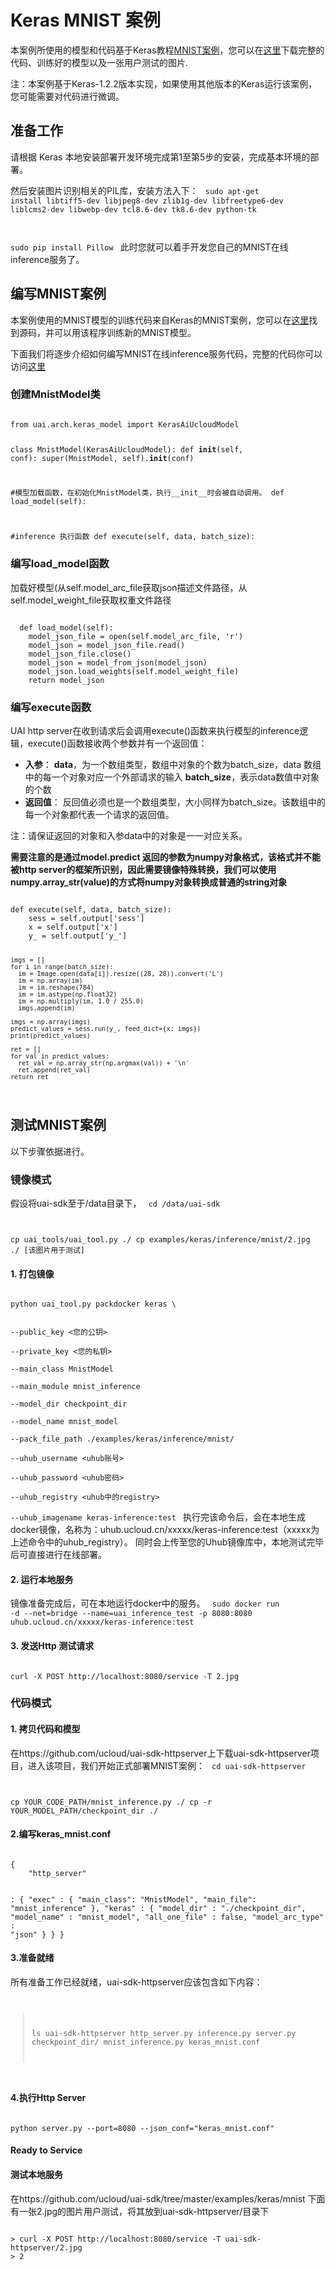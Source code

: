 

# Keras MNIST 案例
本案例所使用的模型和代码基于Keras教程[MNIST案例](https://keras.io/getting-started/sequential-model-guide/#examples)，您可以在[这里](https://github.com/ucloud/uai-sdk/blob/master/examples/keras/mnist/)下载完整的代码、训练好的模型以及一张用户测试的图片.

注：本案例基于Keras-1.2.2版本实现，如果使用其他版本的Keras运行该案例，您可能需要对代码进行微调。

## 准备工作
请根据 Keras 本地安装部署开发环境[](uai-inference/guide/keras/local)完成第1至第5步的安装，完成基本环境的部署。

然后安装图片识别相关的PIL库，安装方法入下：
<code>
sudo apt-get install libtiff5-dev libjpeg8-dev zlib1g-dev libfreetype6-dev liblcms2-dev libwebp-dev tcl8.6-dev tk8.6-dev python-tk

sudo pip install Pillow
</code>
此时您就可以着手开发您自己的MNIST在线inference服务了。

## 编写MNIST案例
本案例使用的MNIST模型的训练代码来自Keras的MNIST案例，您可以在[这里](https://github.com/kurapan/CNN-MNIST/blob/master/src/mnist_keras.py)找到源码，并可以用该程序训练新的MNIST模型。

下面我们将逐步介绍如何编写MNIST在线inference服务代码，完整的代码你可以访问[这里](https://github.com/ucloud/uai-sdk/blob/master/examples/keras/inference/mnist/mnist_inference.py)

### 创建MnistModel类

<code>
from uai.arch.keras_model import KerasAiUcloudModel

class MnistModel(KerasAiUcloudModel):
  def __init__(self, conf):
   super(MnistModel, self).__init__(conf)

  #模型加载函数，在初始化MnistModel类，执行__init__时会被自动调用。
  def load_model(self):

  #inference 执行函数
  def execute(self, data, batch_size):
</code>

### 编写load_model函数
加载好模型(从self.model\_arc\_file获取json描述文件路径，从self.model\_weight\_file获取权重文件路径

<code>
  def load_model(self):
    model_json_file = open(self.model_arc_file, 'r')
    model_json = model_json_file.read()
    model_json_file.close()
    model_json = model_from_json(model_json)
    model_json.load_weights(self.model_weight_file)
    return model_json
</code>

### 编写execute函数
UAI http server在收到请求后会调用execute()函数来执行模型的inference逻辑，execute()函数接收两个参数并有一个返回值：

- **入参**：
**data**，为一个数组类型，数组中对象的个数为batch\_size，data 数组中的每一个对象对应一个外部请求的输入 
**batch\_size**，表示data数值中对象的个数 
- **返回值**：
反回值必须也是一个数组类型，大小同样为batch\_size。该数组中的每一个对象都代表一个请求的返回值。

注：请保证返回的对象和入参data中的对象是一一对应关系。

**需要注意的是通过model.predict 返回的参数为numpy对象格式，该格式并不能被http server的框架所识别，因此需要镜像特殊转换，我们可以使用numpy.array\_str(value)的方式将numpy对象转换成普通的string对象**

<code>
def execute(self, data, batch_size):
    sess = self.output['sess']
    x = self.output['x']
    y_ = self.output['y_']

    imgs = []
    for i in range(batch_size):
      im = Image.open(data[i]).resize((28, 28)).convert('L')
      im = np.array(im)
      im = im.reshape(784)
      im = im.astype(np.float32)
      im = np.multiply(im, 1.0 / 255.0)
      imgs.append(im)
    
    imgs = np.array(imgs)
    predict_values = sess.run(y_, feed_dict={x: imgs})
    print(predict_values)
    
    ret = []
    for val in predict_values:
      ret_val = np.array_str(np.argmax(val)) + '\n'
      ret.append(ret_val)
    return ret
</code>

## 测试MNIST案例
以下步骤依据[](uai-inference/guide/keras/test)进行。

### 镜像模式
假设将uai-sdk至于/data目录下，
<code>
cd /data/uai-sdk

cp uai_tools/uai_tool.py ./
cp examples/keras/inference/mnist/2.jpg ./  [该图片用于测试]
</code>

#### 1. 打包镜像
<code>
python uai_tool.py packdocker keras \

--public_key <您的公钥>  \
--private_key <您的私钥>  \
--main_class MnistModel  \
--main_module mnist_inference  \
--model_dir checkpoint_dir  \
--model_name mnist_model  \
--pack_file_path ./examples/keras/inference/mnist/  \
--uhub_username <uhub账号> \
--uhub_password <uhub密码> \
--uhub_registry <uhub中的registry> \
--uhub_imagename keras-inference:test
</code>
执行完该命令后，会在本地生成docker镜像，名称为：uhub.ucloud.cn/xxxxx/keras-inference:test（xxxxx为上述命令中的uhub_registry）。
同时会上传至您的Uhub镜像库中，本地测试完毕后可直接进行在线部署。

#### 2. 运行本地服务
镜像准备完成后，可在本地运行docker中的服务。
<code>
sudo docker run -d --net=bridge --name=uai_inference_test -p 8080:8080 uhub.ucloud.cn/xxxxx/keras-inference:test
</code>

#### 3. 发送Http 测试请求
<code>
curl -X POST http://localhost:8080/service -T 2.jpg
</code>

### 代码模式
#### 1. 拷贝代码和模型
在https://github.com/ucloud/uai-sdk-httpserver上下载uai-sdk-httpserver项目，进入该项目，我们开始正式部署MNIST案例：
<code>
cd uai-sdk-httpserver

cp YOUR_CODE_PATH/mnist_inference.py ./
cp -r YOUR_MODEL_PATH/checkpoint_dir ./
</code>

#### 2.编写keras_mnist.conf

<code>
{
    "http_server"

 : {
        "exec" : {
            "main_class": "MnistModel",
            "main_file": "mnist_inference"
        },
        "keras" : {
            "model_dir" : "./checkpoint_dir",
            "model_name" : "mnist_model",
            "all_one_file" : false,
            "model_arc_type" : "json"
        }
    }
}
</code>

#### 3.准备就绪
所有准备工作已经就绪，uai-sdk-httpserver应该包含如下内容：
<code>

> ls uai-sdk-httpserver
> http_server.py inference.py server.py checkpoint_dir/ mnist_inference.py keras_mnist.conf
</code>

#### 4.执行Http Server

<code>
python server.py --port=8080 --json_conf="keras_mnist.conf"
</code>

#### Ready to Service

#### 测试本地服务
在https://github.com/ucloud/uai-sdk/tree/master/examples/keras/mnist 下面有一张2.jpg的图片用户测试，将其放到uai-sdk-httpserver/目录下

<code>
> curl -X POST http://localhost:8080/service -T uai-sdk-httpserver/2.jpg
> 2
</code>


